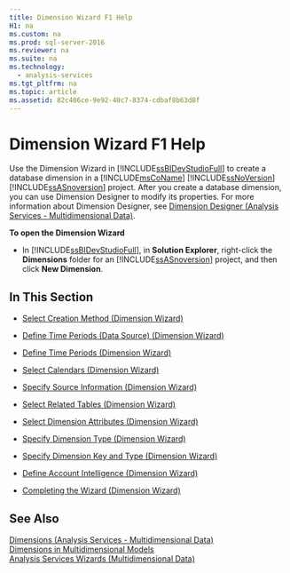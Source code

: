 ```yaml
---
title: Dimension Wizard F1 Help
H1: na
ms.custom: na
ms.prod: sql-server-2016
ms.reviewer: na
ms.suite: na
ms.technology: 
  - analysis-services
ms.tgt_pltfrm: na
ms.topic: article
ms.assetid: 82c406ce-9e92-40c7-8374-cdbaf8b63d8f
---
```

# Dimension Wizard F1 Help
  Use the Dimension Wizard in [!INCLUDE[ssBIDevStudioFull](../../Token/Other/ssBIDevStudioFull_md.md)] to create a database dimension in a [!INCLUDE[msCoName](../../Token/Other/msCoName_md.md)] [!INCLUDE[ssNoVersion](../../Token/Other/ssNoVersion_md.md)] [!INCLUDE[ssASnoversion](../../Token/Other/ssASnoversion_md.md)] project. After you create a database dimension, you can use Dimension Designer to modify its properties. For more information about Dimension Designer, see [Dimension Designer &#40;Analysis Services - Multidimensional Data&#41;](../../Topics/TopicNameNotContainA/Dimension-Designer--Analysis-Services---Multidimensional-Data-.md).  
  
 **To open the Dimension Wizard**  
  
-   In [!INCLUDE[ssBIDevStudioFull](../../Token/Other/ssBIDevStudioFull_md.md)], in **Solution Explorer**, right\-click the **Dimensions** folder for an [!INCLUDE[ssASnoversion](../../Token/Other/ssASnoversion_md.md)] project, and then click **New Dimension**.  
  
## In This Section  
  
-   [Select Creation Method &#40;Dimension Wizard&#41;](../../Topics/TopicNameNotContainA/Select-Creation-Method--Dimension-Wizard-.md)  
  
-   [Define Time Periods &#40;Data Source&#41; &#40;Dimension Wizard&#41;](../../Topics/TopicNameNotContainA/Define-Time-Periods--Data-Source---Dimension-Wizard-.md)  
  
-   [Define Time Periods &#40;Dimension Wizard&#41;](../../Topics/TopicNameNotContainA/Define-Time-Periods--Dimension-Wizard-.md)  
  
-   [Select Calendars &#40;Dimension Wizard&#41;](../../Topics/TopicNameNotContainA/Select-Calendars--Dimension-Wizard-.md)  
  
-   [Specify Source Information &#40;Dimension Wizard&#41;](../../Topics/TopicNameNotContainA/Specify-Source-Information--Dimension-Wizard-.md)  
  
-   [Select Related Tables &#40;Dimension Wizard&#41;](../../Topics/TopicNameNotContainA/Select-Related-Tables--Dimension-Wizard-.md)  
  
-   [Select Dimension Attributes &#40;Dimension Wizard&#41;](../../Topics/TopicNameNotContainA/Select-Dimension-Attributes--Dimension-Wizard-.md)  
  
-   [Specify Dimension Type &#40;Dimension Wizard&#41;](../../Topics/TopicNameNotContainA/Specify-Dimension-Type--Dimension-Wizard-.md)  
  
-   [Specify Dimension Key and Type &#40;Dimension Wizard&#41;](../../Topics/TopicNameNotContainA/Specify-Dimension-Key-and-Type--Dimension-Wizard-.md)  
  
-   [Define Account Intelligence &#40;Dimension Wizard&#41;](../../Topics/TopicNameNotContainA/Define-Account-Intelligence--Dimension-Wizard-.md)  
  
-   [Completing the Wizard &#40;Dimension Wizard&#41;](../../Topics/TopicNameNotContainA/Completing-the-Wizard--Dimension-Wizard-.md)  
  
## See Also  
 [Dimensions &#40;Analysis Services - Multidimensional Data&#41;](../Topic/Dimensions%20\(Analysis%20Services%20-%20Multidimensional%20Data\).md)   
 [Dimensions in Multidimensional Models](../../Topics/TopicNameNotContainA/Dimensions-in-Multidimensional-Models.md)   
 [Analysis Services Wizards &#40;Multidimensional Data&#41;](../../Topics/TopicNameNotContainA/Analysis-Services-Wizards--Multidimensional-Data-.md)  
  
  